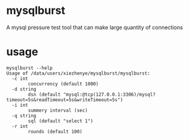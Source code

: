 # mysqlburst
A mysql pressure test tool that can make large quantity of connections

# usage

    mysqlburst --help
    Usage of /data/users/xiezhenye/mysqlburst/mysqlburst:
      -c int
        	concurrency (default 1000)
      -d string
        	dsn (default "mysql:@tcp(127.0.0.1:3306)/mysql?timeout=5s&readTimeout=5s&writeTimeout=5s")
      -i int
        	summery interval (sec)
      -q string
        	sql (default "select 1")
      -r int
        	rounds (default 100)
